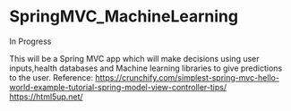 # SpringMVC_MachineLearning
In Progress

This will be a Spring MVC app which will make decisions using user inputs,health databases and Machine learning libraries to give predictions to the user.
Reference:
https://crunchify.com/simplest-spring-mvc-hello-world-example-tutorial-spring-model-view-controller-tips/
https://html5up.net/

